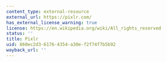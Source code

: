 ```yaml
---
content_type: external-resource
external_url: https://pixlr.com/
has_external_license_warning: true
license: https://en.wikipedia.org/wiki/All_rights_reserved
status: ''
title: Pixlr
uid: 860ec2d3-6176-4354-a30e-f2f74f7b5b92
wayback_url: ''
---
```

